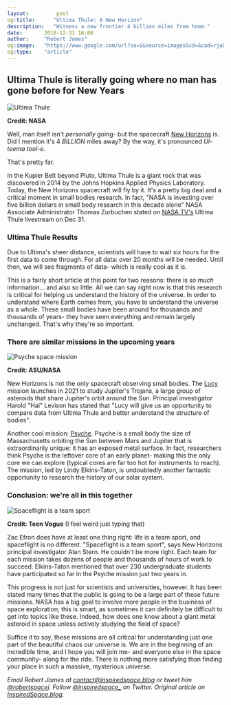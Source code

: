 ```yaml
---
layout:         post
og:title:      "Ultima Thule: A New Horizon"
description:   "Witness a new frontier 4 billion miles from home."
date:       2018-12-31 16:00
author:     "Robert James"
og:image:   "https://www.google.com/url?sa=i&source=images&cd=&cad=rja&uact=8&ved=2ahUKEwiD3OrewsvfAhXCUt8KHasRBpUQjRx6BAgBEAU&url=https%3A%2F%2Fwww.newsledge.com%2Fnew-horizons-ultima-thule-flyby-livestream%2F&psig=AOvVaw1cVAJ66TFHeSL17rQ3wxqp&ust=1546395617614493"
og:type:    "article"
---
```


## Ultima Thule is literally going where no man has gone before for New Years

![Ultima Thule](https://boygeniusreport.files.wordpress.com/2018/12/thule.png?w=782)

**Credit: NASA**

Well, man itself isn't *personally* going- but the spacecraft [New Horizons](https://www.nasa.gov/mission_pages/newhorizons/main/index.html) is. Did I mention it's 4 *BILLION* miles away? By the way, it's pronounced *Ul-teema tool-e*.
  
That's pretty far.  
  
In the Kupier Belt beyond Pluto, Ultima Thule is a giant rock that was discovered in 2014 by the Johns Hopkins Applied Physics Laboratory. Today, the New Horizons spacecraft will fly by it. It's a pretty big deal and a critical moment in small bodies research. In fact, "NASA is investing over five billion dollars in small body research in this decade alone" NASA Associate Administrator Thomas Zurbuchen stated on [NASA TV's](https://www.youtube.com/watch?v=21X5lGlDOfg) Ultima Thule livestream on Dec 31.  
  
### Ultima Thule Results

Due to Ultima's sheer distance, scientists will have to wait six hours for the first data to come through. For all data: over 20 months will be needed. Until then, we will see fragments of data- which is really cool as it is.  
  
This is a fairly short article at this point for two reasons: there is *so much* information... and also so little. All we can say right now is that this research is critical for helping us understand the history of the universe. In order to understand where Earth comes from, you have to understand the universe as a whole. These small bodies have been around for thousands and thousands of years- they have seen everything and remain largely unchanged. That's why they're so important.  
  
### There are similar missions in the upcoming years

![Psyche space mission](https://psyche.asu.edu/wp-content/uploads/2018/12/Psyche_Inspired_18-19_MMontanez_Project1_PsycheWide_181203-1024x663.png)

**Credit: ASU/NASA**

New Horizons is not the only spacecraft observing small bodies. The [Lucy](https://www.nasa.gov/content/goddard/lucy-the-first-mission-to-jupiter-s-trojans) mission launches in 2021 to study Jupiter's Trojans, a large group of asteroids that share Jupiter's orbit around the Sun. Principal investigator Harold "Hal" Levison has stated that "Lucy will give us an opportunity to compare data from Ultima Thule and better understand the structure of bodies".  
  
Another cool mission: [Psyche](https://psyche.asu.edu/). Psyche is a small body the size of Massachusetts orbiting the Sun between Mars and Jupiter that is extraordinarily unique: it has an exposed metal surface. In fact, researchers think Psyche is the leftover core of an early planet- making this the only core we can explore (typical cores are far too hot for instruments to reach). The mission, led by Lindy Elkins-Taton, is undoubtedly another fantastic opportunity to research the history of our solar system.
  
### Conclusion: we're all in this together

![Spaceflight is a team sport](https://assets.teenvogue.com/photos/56a00438a86d43213b0dc4ca/master/pass/TCDHISC_EC006_H.JPG)

**Credit: Teen Vogue** (I feel weird just typing that)

Zac Efron does have at least one thing right: life is a team sport, and spaceflight is no different. "Spaceflight is a team sport", says New Horizons principal investigator Alan Stern. He couldn't be more right. Each team for each mission takes dozens of people and thousands of hours of work to succeed. Elkins-Taton mentioned that over 230 undergraduate students have participated so far in the Psyche mission just two years in.  
  
This progress is not just for scientists and universities, however. It has been stated many times that the public is going to be a large part of these future missions. NASA has a big goal to involve more people in the business of space exploration; this is smart, as sometimes it can definitely be difficult to get into topics like these. Indeed, how does one know about a giant metal asteroid in space unless actively studying the field of space?  
  
Suffice it to say, these missions are all critical for understanding just one part of the beautiful chaos our universe is. We are in the beginning of an incredible time, and I hope you will join me- and everyone else in the space community- along for the ride. There is nothing more satisfying than finding your place in such a massive, mysterious universe.

*Email Robert James at contact@inspiredspace.blog or tweet him [@robertspacej](https://twitter.com/robertspacej). Follow [@inspiredspace_](https://twitter.com/InspiredSpace_) on Twitter. Original article on [InspiredSpace.blog](https://inspiredspace.blog/).*